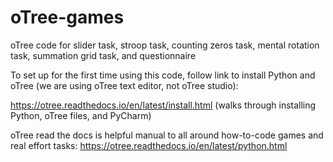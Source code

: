 # oTree-games
oTree code for slider task, stroop task, counting zeros task, mental rotation task, summation grid task, and questionnaire



To set up for the first time using this code, follow link to install Python and oTree (we are using oTree text editor, not oTree studio):

https://otree.readthedocs.io/en/latest/install.html (walks through installing Python, oTree files, and PyCharm)



oTree read the docs is helpful manual to all around how-to-code games and real effort tasks:
https://otree.readthedocs.io/en/latest/python.html
